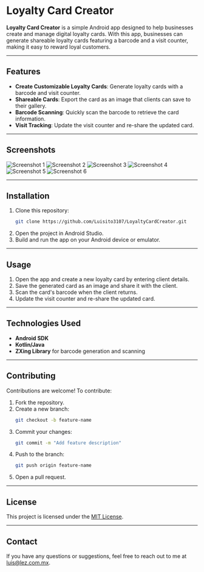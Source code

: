 # Loyalty Card Creator

**Loyalty Card Creator** is a simple Android app designed to help businesses create and manage digital loyalty cards. With this app, businesses can generate shareable loyalty cards featuring a barcode and a visit counter, making it easy to reward loyal customers.

---

## Features

- **Create Customizable Loyalty Cards**: Generate loyalty cards with a barcode and visit counter.
- **Shareable Cards**: Export the card as an image that clients can save to their gallery.
- **Barcode Scanning**: Quickly scan the barcode to retrieve the card information.
- **Visit Tracking**: Update the visit counter and re-share the updated card.

---

## Screenshots

![Screenshot 1](https://i.ibb.co/VCMgmfk/Screenshot-20250126-030840.png)
![Screenshot 2](https://i.ibb.co/Ykr5nQw/Screenshot-20250126-030906.png)
![Screenshot 3](https://i.ibb.co/sjDkknW/Screenshot-20250126-030932.png)
![Screenshot 4](https://i.ibb.co/dgV6Mmt/Screenshot-20250126-030942.png)
![Screenshot 5](https://i.ibb.co/1KcmJrk/Screenshot-20250126-030950.png)
![Screenshot 6](https://i.ibb.co/NT8DhgF/Screenshot-20250126-031040.png)

---

## Installation

1. Clone this repository:
   ```bash
   git clone https://github.com/Luisito3107/LoyaltyCardCreator.git
   ```
2. Open the project in Android Studio.
3. Build and run the app on your Android device or emulator.

---

## Usage

1. Open the app and create a new loyalty card by entering client details.
2. Save the generated card as an image and share it with the client.
3. Scan the card's barcode when the client returns.
4. Update the visit counter and re-share the updated card.

---

## Technologies Used

- **Android SDK**
- **Kotlin/Java**
- **ZXing Library** for barcode generation and scanning

---

## Contributing

Contributions are welcome! To contribute:

1. Fork the repository.
2. Create a new branch:
   ```bash
   git checkout -b feature-name
   ```
3. Commit your changes:
   ```bash
   git commit -m "Add feature description"
   ```
4. Push to the branch:
   ```bash
   git push origin feature-name
   ```
5. Open a pull request.

---

## License

This project is licensed under the [MIT License](LICENSE).

---

## Contact

If you have any questions or suggestions, feel free to reach out to me at [luis@lez.com.mx](mailto:luis@lez.com.mx).
